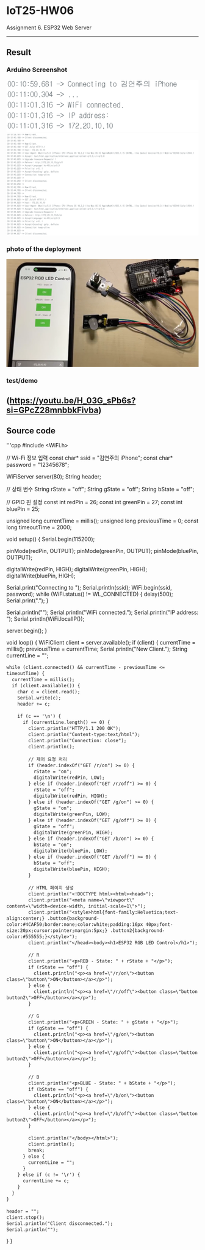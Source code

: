 # IoT25-HW06
Assignment 6. ESP32 Web Server

---

## Result
### Arduino Screenshot
![Arduino](6-1.png)
![Arduino](6-2.png)

### photo of the deployment
![deployment](6-3.png)
### test/demo
(https://youtu.be/H_03G_sPb6s?si=GPcZ28mnbbkFivba)
---

## Source code
'''cpp
#include <WiFi.h>

// Wi-Fi 정보 입력
const char* ssid = "김연주의 iPhone";
const char* password = "12345678";

WiFiServer server(80);
String header;

// 상태 변수
String rState = "off";
String gState = "off";
String bState = "off";

// GPIO 핀 설정
const int redPin = 26;
const int greenPin = 27;
const int bluePin = 25;

unsigned long currentTime = millis();
unsigned long previousTime = 0;
const long timeoutTime = 2000;

void setup() {
  Serial.begin(115200);

  pinMode(redPin, OUTPUT);
  pinMode(greenPin, OUTPUT);
  pinMode(bluePin, OUTPUT);

  digitalWrite(redPin, HIGH);
  digitalWrite(greenPin, HIGH);
  digitalWrite(bluePin, HIGH);

  Serial.print("Connecting to ");
  Serial.println(ssid);
  WiFi.begin(ssid, password);
  while (WiFi.status() != WL_CONNECTED) {
    delay(500);
    Serial.print(".");
  }

  Serial.println("");
  Serial.println("WiFi connected.");
  Serial.println("IP address: ");
  Serial.println(WiFi.localIP());

  server.begin();
}

void loop() {
  WiFiClient client = server.available();
  if (client) {
    currentTime = millis();
    previousTime = currentTime;
    Serial.println("New Client.");
    String currentLine = "";

    while (client.connected() && currentTime - previousTime <= timeoutTime) {
      currentTime = millis();
      if (client.available()) {
        char c = client.read();
        Serial.write(c);
        header += c;

        if (c == '\n') {
          if (currentLine.length() == 0) {
            client.println("HTTP/1.1 200 OK");
            client.println("Content-type:text/html");
            client.println("Connection: close");
            client.println();

            // 제어 요청 처리
            if (header.indexOf("GET /r/on") >= 0) {
              rState = "on";
              digitalWrite(redPin, LOW);
            } else if (header.indexOf("GET /r/off") >= 0) {
              rState = "off";
              digitalWrite(redPin, HIGH);
            } else if (header.indexOf("GET /g/on") >= 0) {
              gState = "on";
              digitalWrite(greenPin, LOW);
            } else if (header.indexOf("GET /g/off") >= 0) {
              gState = "off";
              digitalWrite(greenPin, HIGH);
            } else if (header.indexOf("GET /b/on") >= 0) {
              bState = "on";
              digitalWrite(bluePin, LOW);
            } else if (header.indexOf("GET /b/off") >= 0) {
              bState = "off";
              digitalWrite(bluePin, HIGH);
            }

            // HTML 페이지 생성
            client.println("<!DOCTYPE html><html><head>");
            client.println("<meta name=\"viewport\" content=\"width=device-width, initial-scale=1\">");
            client.println("<style>html{font-family:Helvetica;text-align:center;} .button{background-color:#4CAF50;border:none;color:white;padding:16px 40px;font-size:20px;cursor:pointer;margin:5px;} .button2{background-color:#555555;}</style>");
            client.println("</head><body><h1>ESP32 RGB LED Control</h1>");

            // R
            client.println("<p>RED - State: " + rState + "</p>");
            if (rState == "off") {
              client.println("<p><a href=\"/r/on\"><button class=\"button\">ON</button></a></p>");
            } else {
              client.println("<p><a href=\"/r/off\"><button class=\"button button2\">OFF</button></a></p>");
            }

            // G
            client.println("<p>GREEN - State: " + gState + "</p>");
            if (gState == "off") {
              client.println("<p><a href=\"/g/on\"><button class=\"button\">ON</button></a></p>");
            } else {
              client.println("<p><a href=\"/g/off\"><button class=\"button button2\">OFF</button></a></p>");
            }

            // B
            client.println("<p>BLUE - State: " + bState + "</p>");
            if (bState == "off") {
              client.println("<p><a href=\"/b/on\"><button class=\"button\">ON</button></a></p>");
            } else {
              client.println("<p><a href=\"/b/off\"><button class=\"button button2\">OFF</button></a></p>");
            }

            client.println("</body></html>");
            client.println();
            break;
          } else {
            currentLine = "";
          }
        } else if (c != '\r') {
          currentLine += c;
        }
      }
    }

    header = "";
    client.stop();
    Serial.println("Client disconnected.");
    Serial.println("");
  }
}
